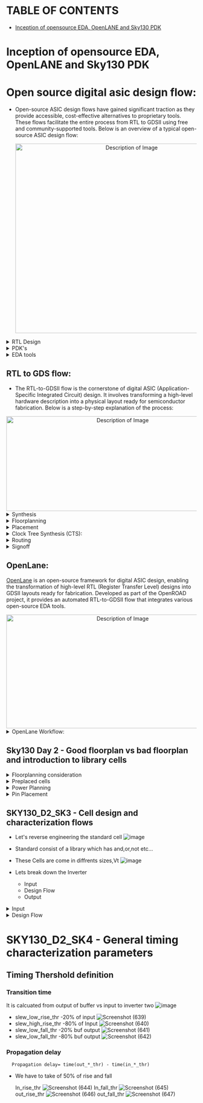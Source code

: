 # TABLE OF CONTENTS

-  [Inception of opensource EDA, OpenLANE and Sky130 PDK](#Inception-of-opensource-EDA,-OpenLANE-and-Sky130-PDK)

# Inception of opensource EDA, OpenLANE and Sky130 PDK

# Open source digital asic design flow:
- Open-source ASIC design flows have gained significant traction as they provide accessible, cost-effective alternatives to proprietary tools. These flows facilitate the entire process from RTL to GDSII using free and community-supported tools. Below is an overview of a typical open-source ASIC design flow:
  
  <div align="center">
  <img src="https://github.com/user-attachments/assets/f0ba4865-034a-4fdc-8369-6fc25b6e3614" alt="Description of Image" width="600" height="500">
  </div>
  
<details> <summary> RTL Design </summary>
  
-  The starting point of the flow involves writing a hardware description using languages like Verilog or VHDL.
-  The RTL (Register Transfer Level) code describes the functionality and behavior of the digital circuit without focusing on physical implementation details. 
</details>

<details> <summary> PDK's </summary> 
  
## SKYWATER130 PDK:
- The SkyWater Open Source PDK is a collaboration between Google and SkyWater Technology Foundry to provide a fully open source Process Design Kit and related resources, which can be used to create manufacturable designs at SkyWater’s facility.

- As of May 2020, this repository is targeting the SKY130 process node. If the SKY130 process node release is successful then in the future more advanced technology nodes may become available.

- The SkyWater Open Source PDK documentation can be found at <https://skywater-pdk.rtfd.io>.
  </details>

  <details> <summary> EDA tools </summary>

  - Open-Source EDA Tools: An Overview
Open-source EDA (Electronic Design Automation) tools provide accessible, cost-effective alternatives to proprietary solutions for designing and verifying electronic systems. These tools cater to various stages of digital, analog, and mixed-signal design, from RTL synthesis to layout generation.
  - http://opencircuitdesign.com/open_pdks/

**Below is a categorized explanation of key open-source EDA tools:**

## 1. Front-End Tools
  ### 1.1 Synthesis
- **Yosys:** A versatile open-source synthesis framework.
Translates RTL Verilog into a gate-level netlist.
Features optimization and mapping to standard cells.
- Website: https://github.com/YosysHQ/yosys
- **ABC (And-Inverter Graphs):** Integrated with Yosys for logic optimization and synthesis.
Provides technology mapping and verification features.
## 2. Back-End Tools
  ### 2.1 Floorplanning and Placement
 - **OpenROAD:** Provides tools for floorplanning, placement, CTS, routing, and timing analysis.
Automates the digital layout process.
- Website: https://github.com/The-OpenROAD-Project/OpenSTA
  ### 2.2 Routing
 - **TritonRoute:** A component of OpenROAD for detailed routing.
Supports design rule compliance for advanced nodes.
  ### 2.3 Layout and Verification
 - **Magic:** A VLSI layout editor and verification tool.
Performs DRC (Design Rule Check) and LVS (Layout vs. Schematic) checks.
Converts layouts into GDSII format for fabrication.
- Website: http://opencircuitdesign.com/magic/
- **KLayout:** A powerful layout editor and viewer for large GDSII and OASIS files.
Includes scripting support with Python or Ruby.
- Website: https://www.klayout.de/
## 3.Signoff Tools
   ### 3.1 Timing Analysis
- **OpenSTA:** An open-source Static Timing Analysis (STA) tool.
Ensures the design meets timing constraints.
- Website: https://github.com/The-OpenROAD-Project/OpenSTA
  ### 3.2 Design Rule and Layout Verification
- **Magic:** Performs DRC and LVS checks.
Ensures the design meets foundry-specific fabrication rules.
## 4. Analog and Mixed-Signal Design Tools
 - **Ngspice:** A powerful open-source SPICE simulator for analog and mixed-signal designs.
Supports transient, AC, DC, and noise analyses.
- Website: https://ngspice.sourceforge.io/
## 5. Process Design Kits (PDKs)
 - **SkyWater 130nm PDK:** An open-source PDK for the SkyWater 130nm CMOS process.
Provides standard cell libraries, design rules, and models.
- Website: https://github.com/google/skywater-pdk
 
  ![Screenshot (407)](https://github.com/user-attachments/assets/cb8768f2-2c6a-46bd-882e-d618a22db7ba)
  </details>
  
## RTL to GDS flow:
- The RTL-to-GDSII flow is the cornerstone of digital ASIC (Application-Specific Integrated Circuit) design. It involves transforming a high-level hardware description into a physical layout ready for semiconductor fabrication. Below is a step-by-step explanation of the process:
<div align="center">
  <img src="https://github.com/user-attachments/assets/3a5f3458-22ab-4642-ab9d-929e95fc2842" alt="Description of Image" width="600" height="250">
</div>

<details> <summary> Synthesis </summary> 
  
 ## Synthesis:
- Transform the RTL code into a gate-level netlist using standard cells from a technology library.
- Tool like Yosys Design Compiler map the design to a specific technology library (standard cells like NAND, NOR, flip-flops).
![Screenshot (409)](https://github.com/user-attachments/assets/d0935698-9971-42f3-aa1c-ef4f78522e13)
    </details>

<details> <summary> Floorplanning </summary> 
  
## Floorplanning:
- Floorplanning determines the arrangement of major functional blocks (macros like memory or ALUs) and reserves space for components like I/O pads and power grids.
- Optimize chip area utilization.
- Minimize interconnect delays by placing related components close together.
- Ensure adequate space for routing and clock distribution.
- Outputs include a rough layout of the chip, including regions for standard cells and macro placement.
![Screenshot (410)](https://github.com/user-attachments/assets/00f7c793-3452-4499-a5b2-f609b2398345)
    </details>

<details> <summary> Placement </summary> 
  
## Placement:
- Global Placement: Standard cells are placed within the reserved areas from the floorplan based on their logical connectivity.
- Detailed Placement: Fine-tuning is performed to resolve overlaps and ensure cells meet design rules.
![Screenshot (413)](https://github.com/user-attachments/assets/20ba57c7-1052-4666-b7ee-f0f0c1c27f8d)
    </details>

<details> <summary> Clock Tree Synthesis (CTS): </summary> 
  
## Clock Tree Synthesis (CTS):
- The clock signal is distributed to all sequential elements (like flip-flops) with minimal skew (difference in arrival time) and latency.
- A balanced clock tree network ensures synchronous operation of the design
![Screenshot (415)](https://github.com/user-attachments/assets/e02ff44f-9cf4-4015-900b-e1e1329f6477)
    </details>

<details> <summary> Routing </summary>
  
## Routing:
- Routing connects all the placed cells and macros using metal layers, adhering to the technology design rules.
![Screenshot (416)](https://github.com/user-attachments/assets/c186539f-6da6-4145-b281-ce5003b56770)
    </details>

<details> <summary> Signoff </summary> 
  
## Signoff:
- Perform checks for timing, power, and signal integrity to ensure the design meets all specifications.
- Comprehensive checks ensure the design is ready for manufacturing:
    - Timing Analysis: Verify that the circuit meets its performance requirements.
    - Power Analysis: Evaluate power consumption and thermal performance.
    - Design Rule Checking (DRC): Ensure compliance with the foundry's manufacturing rules.
    - Layout vs. Schematic (LVS): Verify that the physical layout matches the logical design.
      </details>
      
## OpenLane:
[OpenLane](https://openlane.readthedocs.io/en/latest/) is an open-source framework for digital ASIC design, enabling the transformation of high-level RTL (Register Transfer Level) designs into GDSII layouts ready for fabrication. Developed as part of the OpenROAD project, it provides an automated RTL-to-GDSII flow that integrates various open-source EDA tools.
  <div align="center">
  <img src="https://github.com/user-attachments/assets/b7e9e0e1-e5d6-4d40-b3d5-48dc2c583de2" alt="Description of Image" width="600" height="300">
  </div>


<details> <summary> OpenLane Workflow: </summary> 
  
## OpenLane Workflow
The OpenLane workflow consists of the following steps:

### 1. RTL Synthesis
- Goal: Convert the RTL code into a gate-level netlist.
- Tool: Yosys (integrated with ABC for technology mapping).
- Output: Gate-level netlist mapped to standard cells.
### 2. Floorplanning
- Goal: Define the chip's layout by arranging macros, I/O pads, and creating power grids.
- Tools: OpenROAD (floorplanning module).
- Output: DEF (Design Exchange Format) file with a rough layout.
### 3. Placement
- Goal: Place standard cells within the chip area based on connectivity.
- Steps:
    - Global Placement: Rough placement of cells.
    - Detailed Placement: Resolves overlaps and ensures alignment.
- Tool: OpenROAD (placement module).
- Output: DEF file with placed cells.
### 4. Clock Tree Synthesis (CTS)
- Goal: Build a balanced clock tree to minimize skew and ensure proper signal distribution.
- Tool: TritonCTS (Clock Tree Synthesis tool).
- Output: DEF file with the clock tree inserted.
### 5. Routing
- Goal: Connect all components (macros and cells) using metal layers.
- Steps:
       - Global Routing: High-level path planning.
       - Detailed Routing: Final connections following design rules.
- Tool: TritonRoute (routing tool).
- Output: Routed DEF file.
### 6. Design Rule Checking (DRC)
- Goal: Ensure compliance with manufacturing rules set by the PDK.
- Tool: Magic (layout editor and checker).
- Output: Reports highlighting any violations.
### 7. Static Timing Analysis (STA)
- Goal: Verify that the design meets timing requirements.
- Tool: OpenSTA (Static Timing Analysis tool).
- Output: Timing reports.
### 8. GDSII Generation
- Goal: Convert the layout into a GDSII file for tapeout.
- Tool: Magic.
- Output: GDSII file.
</details>


## Sky130 Day 2 - Good floorplan vs bad floorplan and introduction to library cells
<details> <summary> Floorplanning consideration </summary>
  
## Floorplanning consideration

Gates---->Physical dimentions 
![image](https://github.com/user-attachments/assets/084907a0-624e-4d97-933e-1969aa90bec2)

Die and core area
![image](https://github.com/user-attachments/assets/b08cbcf4-9d90-4cec-8819-3671eef91e6d)

      -Utilization Factor = (Area occupied by netlist/Total area of the core)

      -Aspect Ratio = (Height/Width)

Aspect ratio: It is calculated by the height and core,Aspect ratio for rectangular core is 0.5 and square core is 1.
</details>

<details> <summary> Preplaced cells </summary>
  
## Preplaced cells:

Spliting the combinational logic into two parts
![image](https://github.com/user-attachments/assets/38a9ebdd-53b8-4481-9388-67040eca9c39)

Creating a block box called IP
![image](https://github.com/user-attachments/assets/5ae6a3f0-ade7-413b-9310-edb0e8e92f16)

- The arrangement of these IP's in a chip is referred as Floorplanning 
- These IP's/blocks have user-defined locations, and hence are placed in chip before automated placement-and-routing and are called as pre-placed cells. 
- Automated placement and routing tools places the remaining logical cells in the design onto chip

Examples for IP
![image](https://github.com/user-attachments/assets/6cd7313d-071c-4244-a747-187c1e23f768)

Preplaced cells in core
![image](https://github.com/user-attachments/assets/d81f123b-2c86-4bdd-ba30-1817d98ce3ac)

- Decoupling Capacitor:
     - Physical wire connection have a resistance in nature
     - Switching wants to be n proper one volt for switching from 0 to 1
     - If the vdd goes below the noise margin the switching will not happen
![Screenshot (588)](https://github.com/user-attachments/assets/60447cd2-1b0d-4c9e-9cff-904e89ce9127)

- Noise margin:
     - The minimum acceptable voltage level for a logic gate input signal to be recognized as a logical “0” (LOW)
     - The maximum acceptable voltage level for it to be recognized as a logical “1” (HIGH)
![Screenshot (590)](https://github.com/user-attachments/assets/86a2d7c9-bc4c-45fb-8764-e761e81078b1)

     - placing a capacitor infront of the circuit is decoupling
    - It decoples the circuit form main power supply
  ![image](https://github.com/user-attachments/assets/08fa2e56-f97b-4ed6-9341-2fbba19e0f42)
</details>

<details> <summary> Power Planning </summary>
  
  ## Power Planning
- Eventhough we are using decap the single power supply cannot able to give proper power to circuit
![image](https://github.com/user-attachments/assets/c7f3f3ed-df26-4881-88ae-f777f7f5daea)

- To overcome this problem we are using power mesh as shown in below img
![image](https://github.com/user-attachments/assets/e970823f-9340-4721-89fb-8d5df5172d54)

- Power mesh in core
![Screenshot (592)](https://github.com/user-attachments/assets/47fb1d30-4cf3-49e9-a4e2-7c163474659d)
</details>

<details> <summary> Pin Placement </summary>
  
## Pin placement

- Combinational Circuit
![Screenshot (594)](https://github.com/user-attachments/assets/5494705b-9fed-4997-9895-03b9a80622a6)

- Placing pins
   - We can place Din,Dout where ever we want,Placing near to our block is preferrable
   - CLk pin should be bit thicker since it has driven for all flops.
  ![Screenshot (595)](https://github.com/user-attachments/assets/8114ed7e-8190-4c08-95a3-34f54a899345)

## Placement

 - Binding netlist with physical cells
 ![Screenshot (596)](https://github.com/user-attachments/assets/3782d3a5-ed80-4adf-94ec-7a56b1fdd09a)
 ![Screenshot (597)](https://github.com/user-attachments/assets/e2599864-0b71-461b-926c-43c5b5dcc1df)

- Library
    - It is just like our real library
    - It consists all details of circuits for example delay,length,width
      
  ![image](https://github.com/user-attachments/assets/3466261c-269c-4b97-ae51-07be487ad862)

-Optimize placement using estimated wire-length and capacitance
![image](https://github.com/user-attachments/assets/77af2d74-5bcf-4f0d-8546-3596d4c20632)
![Screenshot (600)](https://github.com/user-attachments/assets/32708099-2ef5-4e7f-9b08-2aba63b87173)

- Buffer/Repeaters:
   - It is used to transmit a signal from one place to another,when the circuit block is far from each other
     ![Screenshot (601)](https://github.com/user-attachments/assets/c96edd24-fde3-4999-80fb-7db2b1b0d2fd)
     ![Screenshot (602)](https://github.com/user-attachments/assets/3bc3e874-93c5-46b6-9e24-f4296b0d891c)

   - You may see the cirs cross line in placement it is fine, we will place this in seperare layer(Metal-1,2,3)
     ![Screenshot (604)](https://github.com/user-attachments/assets/36f9cd6c-2a8d-4d40-a242-29da179f6348)
</details>

## SKY130_D2_SK3 - Cell design and characterization flows
- Let's reverse engineering the standard cell
  ![image](https://github.com/user-attachments/assets/d6a5b4c0-40c3-4d64-9772-563ab3a90588)

- Standard consist of a library which has and,or,not etc...
- These Cells are come in diffrents sizes,Vt
  ![image](https://github.com/user-attachments/assets/910296fe-9faa-4df1-92f9-8017a8ff6df4)

- Lets break down the Inverter
    - Input
    - Design Flow
    - Output
  
<details> <summary> Input </summary>
  
- Input -->
     - Process design kits PDK's:
          - DRC & LVS rules,
          - SPICE models,
          - library and user defined-specs
  ![image](https://github.com/user-attachments/assets/a8671004-0dfa-455c-8c32-d60bec85ad65)

  - DRC & LVS rules:
      - Tech files has set of rules which explanis length and width of library.
      - It si provided by the foundry. 
  ![image](https://github.com/user-attachments/assets/bfb19be1-b246-41fe-91c4-72ff6199750c)
      - Examples of DRC rules:
  ![Screenshot (610)](https://github.com/user-attachments/assets/ac70cac2-90b7-4a65-a5fa-3d6fb34f3b8f)

  - SPICE models:
      - It should be provided by foundry 
    ![image](https://github.com/user-attachments/assets/dd4ed7d6-1d30-455f-8d74-53aa0c6341dd)
    ![Screenshot (612)](https://github.com/user-attachments/assets/adba3918-62b1-4d0f-a2f3-ebef760a4f42)

  - library and user defined-specs:
      - It defines cell height, supply voltage, metal layers, pin location,
  ![image](https://github.com/user-attachments/assets/7b0b5fd3-d084-4d48-9f2a-21ab16d5bcbc)
  ![image](https://github.com/user-attachments/assets/c84d58ef-c317-403b-aa93-36cf04478879)
  ![image](https://github.com/user-attachments/assets/b115523a-a9b3-4ec4-a36c-12cca86964bf)
  ![image](https://github.com/user-attachments/assets/f31a744d-4347-4532-a327-94e242c01b28)

</details>

<details> <summary> Design Flow </summary>
  
- Design Flow -->
    - Circuit design
    - Layout design
    - Characterization
      
 - Circuit design:
    - Implement the function
    - Model the pmos and nmos
    - W,L Drain current needs to be library standard
   ![image](https://github.com/user-attachments/assets/3459e422-9d9e-4551-81d7-a97b2c55b588)

 - Layout design:
     - Euler's Path
   ![image](https://github.com/user-attachments/assets/e7d89856-3f73-4488-962f-5bf247d399bb)
     - Stick diagram 
   ![image](https://github.com/user-attachments/assets/7f3b6c1c-4619-4fc1-8302-1d2b880b86fa)
     - Layout
   ![image](https://github.com/user-attachments/assets/1e9e04ad-c684-452d-9e8c-4dc035d23df4)

  - Characterization:
      - Circuit
    ![image](https://github.com/user-attachments/assets/e7021019-7e49-485f-b07f-b988d42ad5e0)

      - Circuit netlist ---> .subckt ---> .model
          - Circuit netlist is consist of description of circuit with inveter,VDD,VSS,Pulse etc...
          - .subckt which describes the inverter
          - .model which describes the nmos,pmos 
      ![Screenshot (621)](https://github.com/user-attachments/assets/86f970f0-29cd-4101-81d8-b3b4d84fb19c)
      </details>
      
# SKY130_D2_SK4 - General timing characterization parameters

## Timing Thershold definition
### Transition time
 It is calcuated from output of buffer vs input to inverter two
![image](https://github.com/user-attachments/assets/05674382-11d8-4048-ade1-21274c28e247)
- slew_low_rise_thr -20% of input
  ![Screenshot (639)](https://github.com/user-attachments/assets/1908a149-449e-49d9-ab5d-3143d036f651)
- slew_high_rise_thr -80% of Input
 ![Screenshot (640)](https://github.com/user-attachments/assets/3a5cb048-6471-4071-8a9c-1bdaa8d1ad6e)
- slew_low_fall_thr  -20% buf output
![Screenshot (641)](https://github.com/user-attachments/assets/646d4d68-327b-479b-93a0-09d00609cec5)
- slew_low_fall_thr -80% buf output
![Screenshot (642)](https://github.com/user-attachments/assets/78826d09-96ee-4d15-80ed-cd55a6bf42d3)

### Propagation delay
      Propagation delay= time(out_*_thr) - time(in_*_thr)
  - We have to take of 50% of rise and fall

    In_rise_thr
    ![Screenshot (644)](https://github.com/user-attachments/assets/4cc3566b-2698-4d63-a1a3-49329f568f0c)
    In_fall_thr
    ![Screenshot (645)](https://github.com/user-attachments/assets/69979edd-8666-4ae5-9b6f-82e7ac77658c)
    out_rise_thr
    ![Screenshot (646)](https://github.com/user-attachments/assets/69f72eb3-ea89-486d-a9bd-c7936ffc2a12)
    out_fall_thr
    ![Screenshot (647)](https://github.com/user-attachments/assets/67ddf168-1b8c-49b4-b949-f011bba3a4f8)











 






